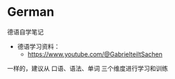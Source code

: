 # German
德语自学笔记


- 德语学习资料：
  - https://www.youtube.com/@GabrielteiltSachen


一样的，建议从  口语、语法、单词 三个维度进行学习和训练
